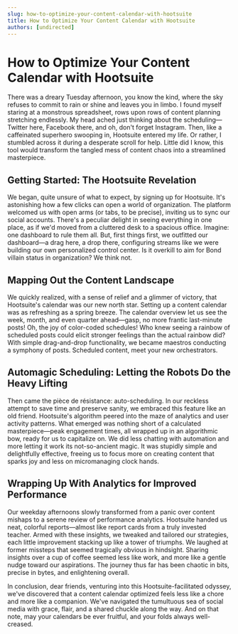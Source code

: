 ```yaml
---
slug: how-to-optimize-your-content-calendar-with-hootsuite
title: How to Optimize Your Content Calendar with Hootsuite
authors: [undirected]
---
```


# How to Optimize Your Content Calendar with Hootsuite

There was a dreary Tuesday afternoon, you know the kind, where the sky refuses to commit to rain or shine and leaves you in limbo. I found myself staring at a monstrous spreadsheet, rows upon rows of content planning stretching endlessly. My head ached just thinking about the scheduling—Twitter here, Facebook there, and oh, don't forget Instagram. Then, like a caffeinated superhero swooping in, Hootsuite entered my life. Or rather, I stumbled across it during a desperate scroll for help. Little did I know, this tool would transform the tangled mess of content chaos into a streamlined masterpiece.

## Getting Started: The Hootsuite Revelation

We began, quite unsure of what to expect, by signing up for Hootsuite. It's astonishing how a few clicks can open a world of organization. The platform welcomed us with open arms (or tabs, to be precise), inviting us to sync our social accounts. There's a peculiar delight in seeing everything in one place, as if we'd moved from a cluttered desk to a spacious office. Imagine: one dashboard to rule them all. But, first things first, we outfitted our dashboard—a drag here, a drop there, configuring streams like we were building our own personalized control center. Is it overkill to aim for Bond villain status in organization? We think not.

## Mapping Out the Content Landscape

We quickly realized, with a sense of relief and a glimmer of victory, that Hootsuite's calendar was our new north star. Setting up a content calendar was as refreshing as a spring breeze. The calendar overview let us see the week, month, and even quarter ahead—gasp, no more frantic last-minute posts! Oh, the joy of color-coded schedules! Who knew seeing a rainbow of scheduled posts could elicit stronger feelings than the actual rainbow did? With simple drag-and-drop functionality, we became maestros conducting a symphony of posts. Scheduled content, meet your new orchestrators.

## Automagic Scheduling: Letting the Robots Do the Heavy Lifting

Then came the pièce de résistance: auto-scheduling. In our reckless attempt to save time and preserve sanity, we embraced this feature like an old friend. Hootsuite's algorithm peered into the maze of analytics and user activity patterns. What emerged was nothing short of a calculated masterpiece—peak engagement times, all wrapped up in an algorithmic bow, ready for us to capitalize on. We did less chatting with automation and more letting it work its not-so-ancient magic. It was stupidly simple and delightfully effective, freeing us to focus more on creating content that sparks joy and less on micromanaging clock hands.

## Wrapping Up With Analytics for Improved Performance

Our weekday afternoons slowly transformed from a panic over content mishaps to a serene review of performance analytics. Hootsuite handed us neat, colorful reports—almost like report cards from a truly invested teacher. Armed with these insights, we tweaked and tailored our strategies, each little improvement stacking up like a tower of triumphs. We laughed at former missteps that seemed tragically obvious in hindsight. Sharing insights over a cup of coffee seemed less like work, and more like a gentle nudge toward our aspirations. The journey thus far has been chaotic in bits, precise in bytes, and enlightening overall.

In conclusion, dear friends, venturing into this Hootsuite-facilitated odyssey, we've discovered that a content calendar optimized feels less like a chore and more like a companion. We've navigated the tumultuous sea of social media with grace, flair, and a shared chuckle along the way. And on that note, may your calendars be ever fruitful, and your folds always well-creased.